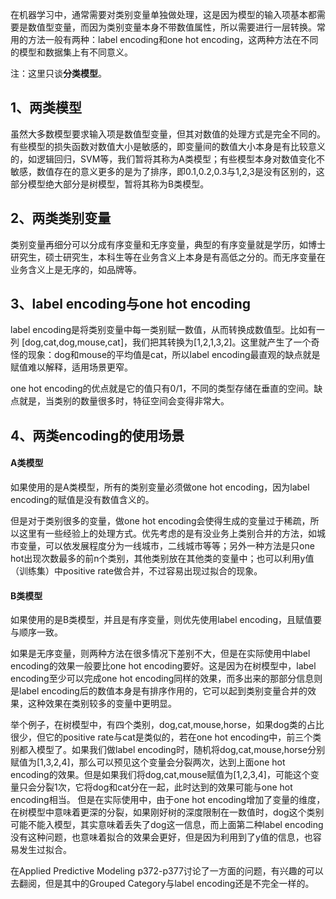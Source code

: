在机器学习中，通常需要对类别变量单独做处理，这是因为模型的输入项基本都需要是数值型变量，而因为类别变量本身不带数值属性，所以需要进行一层转换。常用的方法一般有两种：label encoding和one hot encoding，这两种方法在不同的模型和数据集上有不同意义。


注：这里只谈**分类模型**。

## 1、两类模型

虽然大多数模型要求输入项是数值型变量，但其对数值的处理方式是完全不同的。有些模型的损失函数对数值大小是敏感的，即变量间的数值大小本身是有比较意义的，如逻辑回归，SVM等，我们暂将其称为A类模型；有些模型本身对数值变化不敏感，数值存在的意义更多的是为了排序，即0.1,0.2,0.3与1,2,3是没有区别的，这部分模型绝大部分是树模型，暂将其称为B类模型。

## 2、两类类别变量

类别变量再细分可以分成有序变量和无序变量，典型的有序变量就是学历，如博士研究生，硕士研究生，本科生等在业务含义上本身是有高低之分的。而无序变量在业务含义上是无序的，如品牌等。

## 3、label encoding与one hot encoding

label encoding是将类别变量中每一类别赋一数值，从而转换成数值型。比如有一列 [dog,cat,dog,mouse,cat]，我们把其转换为[1,2,1,3,2]。这里就产生了一个奇怪的现象：dog和mouse的平均值是cat，所以label encoding最直观的缺点就是赋值难以解释，适用场景更窄。

one hot encoding的优点就是它的值只有0/1，不同的类型存储在垂直的空间。缺点就是，当类别的数量很多时，特征空间会变得非常大。

## 4、两类encoding的使用场景

#### A类模型

如果使用的是A类模型，所有的类别变量必须做one hot encoding，因为label encoding的赋值是没有数值含义的。

但是对于类别很多的变量，做one hot encoding会使得生成的变量过于稀疏，所以这里有一些经验上的处理方式。优先考虑的是有没业务上类别合并的方法，如城市变量，可以依发展程度分为一线城市，二线城市等等；另外一种方法是只one hot出现次数最多的前n个类别，其他类别放在其他类的变量中；也可以利用y值（训练集）中positive rate做合并，不过容易出现过拟合的现象。

#### B类模型

如果使用的是B类模型，并且是有序变量，则优先使用label encoding，且赋值要与顺序一致。

如果是无序变量，则两种方法在很多情况下差别不大，但是在实际使用中label encoding的效果一般要比one hot encoding要好。这是因为在树模型中，label encoding至少可以完成one hot encoding同样的效果，而多出来的那部分信息则是label encoding后的数值本身是有排序作用的，它可以起到类别变量合并的效果，这种效果在类别较多的变量中更明显。

举个例子，在树模型中，有四个类别，dog,cat,mouse,horse，如果dog类的占比很少，但它的positive rate与cat是类似的，若在one hot encoding中，前三个类别都入模型了。如果我们做label encoding时，随机将dog,cat,mouse,horse分别赋值为[1,3,2,4]，那么可以预见这个变量会分裂两次，达到上面one hot encoding的效果。但是如果我们将dog,cat,mouse赋值为[1,2,3,4]，可能这个变量只会分裂1次，它将dog和cat分在一起，此时达到的效果可能与one hot encoding相当。
但是在实际使用中，由于one hot encoding增加了变量的维度，在树模型中意味着更深的分裂，如果刚好树的深度限制在一数值时，dog这个类别可能不能入模型，其实意味着丢失了dog这一信息，而上面第二种label encoding没有这种问题，也意味着拟合的效果会更好，但是因为利用到了y值的信息，也容易发生过拟合。

在Applied Predictive Modeling p372-p377讨论了一方面的问题，有兴趣的可以去翻阅，但是其中的Grouped Category与label encoding还是不完全一样的。
